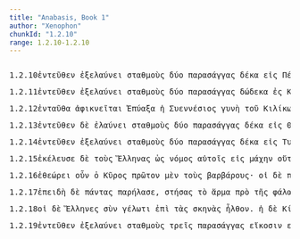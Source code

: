 ```yaml
---
title: "Anabasis, Book 1"
author: "Xenophon"
chunkId: "1.2.10"
range: 1.2.10-1.2.10
---
```


<pre class="greek prose syntax" data-urn="urn:cts:greekLit:tlg0032.tlg006"><p><span class="subdoc" data-subdoc="1.2.10">1.2.10</span><span class="sentence"><span class=" " data-def="hence, thence, matters there" data-flags="d--------" data-head="2" data-id="1" data-lemma="ἐντεῦθεν">ἐντεῦθεν </span><span class="verb " data-def="drive out, drive afield, drive out, expel from" data-flags="v3spia---" data-head="0" data-id="2" data-lemma="ἐξελαύνω">ἐξελαύνει </span><span class=" accusative" data-def="standing-place, farmstead, steading, stable" data-flags="n-p---ma-" data-head="2" data-id="3" data-lemma="σταθμός">σταθμοὺς </span><span class=" " data-def="Acut.(Sp, two, two" data-flags="a--------" data-head="3" data-id="4" data-lemma="δύο">δύο </span><span class=" accusative" data-def="parasang, farsang, messenger" data-flags="n-p---ma-" data-head="2" data-id="5" data-lemma="παρασάγγης">παρασάγγας </span><span class=" " data-flags="a--------" data-head="5" data-id="6" data-lemma="δέκα">δέκα </span><span class=" " data-def="into, to, into" data-flags="r--------" data-head="2" data-id="7" data-lemma="εἰς">εἰς </span><span class=" accusative" data-flags="n-p---fa-" data-head="9" data-id="8" data-lemma="Πέλται">Πέλτας</span><span class=" " data-flags="u--------" data-head="7" data-id="9" data-lemma=",">, </span><span class=" accusative" data-def="city, the citadel, the citadel" data-flags="n-s---fa-" data-head="9" data-id="10" data-lemma="πόλις">πόλιν </span><span class="verb accusative" data-def="inhabit, have, enjoy, to be inhabited" data-flags="v-sppefa-" data-head="10" data-id="11" data-lemma="οἰκέω">οἰκουμένην</span><span class=" " data-flags="u--------" data-head="0" data-id="12" data-lemma=".">. </span></span><span class="sentence"><span class=" " data-def="here, there, here, in this material world" data-flags="d--------" data-head="2" data-id="1" data-lemma="ἐνταῦθα">ἐνταῦθ’ </span><span class="verb " data-def="stay, wait, stand fast, stay at home, stay where one is" data-flags="v3saia---" data-head="0" data-id="2" data-lemma="μένω">ἔμεινεν </span><span class=" accusative" data-def="day, at daybreak, in the day" data-flags="n-p---fa-" data-head="2" data-id="3" data-lemma="ἡμέρα">ἡμέρας </span><span class=" accusative" data-def="" data-flags="a-p---fa-" data-head="3" data-id="4" data-lemma="τρεῖς">τρεῖς</span><span class=" " data-flags="u--------" data-head="0" data-id="5" data-lemma="·">· </span></span><span class="sentence"><span class=" " data-def="in, into, in, in the district of" data-flags="r--------" data-head="9" data-id="1" data-lemma="ἐν">ἐν </span><span class=" dative" data-flags="p-p---fd-" data-head="1" data-id="2" data-lemma="ὅς">αἷς </span><span class=" nominative" data-flags="n-s---mn-" data-head="9" data-id="3" data-lemma="Ξενίας">Ξενίας </span><span class=" nominative" data-flags="l-s---mn-" data-head="3" data-id="4" data-lemma="ὁ">ὁ </span><span class=" nominative" data-flags="n-s---mn-" data-head="3" data-id="5" data-lemma="Ἀρκάς">Ἀρκὰς </span><span class=" accusative" data-flags="l-p---na-" data-head="7" data-id="6" data-lemma="ὁ">τὰ </span><span class=" accusative" data-def="" data-flags="n-p---na-" data-head="8" data-id="7" data-lemma="Λύκαια">Λύκαια </span><span class="verb " data-flags="v3saia---" data-head="9" data-id="8" data-lemma="θύω">ἔθυσε </span><span class=" " data-flags="c--------" data-head="0" data-id="9" data-lemma="καί">καὶ </span><span class=" accusative" data-def="gathering, assembly, assembly met to see games, place of contest, lists, course" data-flags="n-s---ma-" data-head="11" data-id="10" data-lemma="ἀγών">ἀγῶνα </span><span class="verb " data-def="l), Alc, set, put, place, set" data-flags="v3saia---" data-head="9" data-id="11" data-lemma="τίθημι">ἔθηκε</span><span class=" " data-flags="u--------" data-head="0" data-id="12" data-lemma="·">· </span></span><span class="sentence"><span class=" nominative" data-flags="l-p---nn-" data-head="3" data-id="1" data-lemma="ὁ">τὰ </span><span class=" " data-flags="d--------" data-head="4" data-id="2" data-lemma="δέ">δὲ </span><span class=" nominative" data-def="prize of contest, prizes, prizes" data-flags="n-p---nn-" data-head="4" data-id="3" data-lemma="ἆθλον">ἆθλα </span><span class="verb " data-flags="v3piia---" data-head="0" data-id="4" data-lemma="εἰμί">ἦσαν </span><span class=" nominative" data-def="scraper, tiara" data-flags="n-p---fn-" data-head="4" data-id="5" data-lemma="στλεγγίς">στλεγγίδες </span><span class=" nominative" data-def="golden, golden, enriched" data-flags="a-p---fn-" data-head="5" data-id="6" data-lemma="χρύσεος">χρυσαῖ</span><span class=" " data-flags="u--------" data-head="0" data-id="7" data-lemma="·">· </span></span><span class="sentence"><span class="verb " data-def="to be a, to be sent to consult an oracle, to see" data-flags="v3siia---" data-head="0" data-id="1" data-lemma="θεωρέω">ἐθεώρει </span><span class=" " data-flags="d--------" data-head="1" data-id="2" data-lemma="δέ">δὲ </span><span class=" accusative" data-flags="l-s---ma-" data-head="4" data-id="3" data-lemma="ὁ">τὸν </span><span class=" accusative" data-def="gathering, assembly, assembly met to see games, place of contest, lists, course" data-flags="n-s---ma-" data-head="1" data-id="4" data-lemma="ἀγών">ἀγῶνα </span><span class=" " data-flags="d--------" data-head="6" data-id="5" data-lemma="καί">καὶ </span><span class=" nominative" data-def="the elder Cyrus" data-flags="n-s---mn-" data-head="1" data-id="6" data-lemma="Κῦρος">Κῦρος</span><span class=" " data-flags="u--------" data-head="0" data-id="7" data-lemma=".">. </span></span></p><p><span class="subdoc" data-subdoc="1.2.11">1.2.11</span><span class="sentence"><span class=" " data-def="hence, thence, matters there" data-flags="d--------" data-head="2" data-id="1" data-lemma="ἐντεῦθεν">ἐντεῦθεν </span><span class="verb " data-def="drive out, drive afield, drive out, expel from" data-flags="v3spia---" data-head="0" data-id="2" data-lemma="ἐξελαύνω">ἐξελαύνει </span><span class=" accusative" data-def="standing-place, farmstead, steading, stable" data-flags="n-p---ma-" data-head="2" data-id="3" data-lemma="σταθμός">σταθμοὺς </span><span class=" " data-def="Acut.(Sp, two, two" data-flags="a--------" data-head="3" data-id="4" data-lemma="δύο">δύο </span><span class=" accusative" data-def="parasang, farsang, messenger" data-flags="n-p---ma-" data-head="2" data-id="5" data-lemma="παρασάγγης">παρασάγγας </span><span class=" " data-def="" data-flags="a--------" data-head="5" data-id="6" data-lemma="δώδεκα">δώδεκα </span><span class=" " data-def="into, to, into" data-flags="r--------" data-head="2" data-id="7" data-lemma="εἰς">ἐς </span><span class=" genitive" data-flags="n-p---mg-" data-head="9" data-id="8" data-lemma="Κεράμων">Κεράμων </span><span class=" accusative" data-def="assembly, of the People, Amphictyonic Council" data-flags="n-s---fa-" data-head="10" data-id="9" data-lemma="ἀγορά">ἀγοράν</span><span class=" " data-flags="u--------" data-head="7" data-id="10" data-lemma=",">, </span><span class=" accusative" data-def="city, the citadel, the citadel" data-flags="n-s---fa-" data-head="10" data-id="11" data-lemma="πόλις">πόλιν </span><span class="verb accusative" data-def="inhabit, have, enjoy, to be inhabited" data-flags="v-sppefa-" data-head="11" data-id="12" data-lemma="οἰκέω">οἰκουμένην</span><span class=" " data-flags="u--------" data-head="0" data-id="13" data-lemma=",">, </span><span class=" accusative" data-def="farthest, uttermost, extreme, hindmost, at the end of the lines" data-flags="a-s---fa-" data-head="11" data-id="14" data-lemma="ἔσχατος">ἐσχάτην </span><span class=" " data-def="on the side of, in the direction of, from, at, to, práti" data-flags="r--------" data-head="14" data-id="15" data-lemma="πρός">πρὸς </span><span class=" dative" data-flags="l-s---fd-" data-head="18" data-id="16" data-lemma="ὁ">τῇ </span><span class=" dative" data-def="" data-flags="a-s---fd-" data-head="18" data-id="17" data-lemma="Μύσιος">Μυσίᾳ </span><span class=" dative" data-def="space, room in which a thing is, partly occupied space" data-flags="n-s---fd-" data-head="15" data-id="18" data-lemma="χώρα">χώρᾳ</span><span class=" " data-flags="u--------" data-head="0" data-id="19" data-lemma=".">. </span></span><span class="sentence"><span class=" " data-def="hence, thence, matters there" data-flags="d--------" data-head="2" data-id="1" data-lemma="ἐντεῦθεν">ἐντεῦθεν </span><span class="verb " data-def="drive out, drive afield, drive out, expel from" data-flags="v3spia---" data-head="0" data-id="2" data-lemma="ἐξελαύνω">ἐξελαύνει </span><span class=" accusative" data-def="standing-place, farmstead, steading, stable" data-flags="n-p---ma-" data-head="2" data-id="3" data-lemma="σταθμός">σταθμοὺς </span><span class=" accusative" data-def="" data-flags="a-p---ma-" data-head="3" data-id="4" data-lemma="τρεῖς">τρεῖς </span><span class=" accusative" data-def="parasang, farsang, messenger" data-flags="n-p---ma-" data-head="2" data-id="5" data-lemma="παρασάγγης">παρασάγγας </span><span class=" " data-def="thirty, thirty-one, a council of war of thirty" data-flags="a--------" data-head="5" data-id="6" data-lemma="τριάκοντα">τριάκοντα </span><span class=" " data-def="into, to, into" data-flags="r--------" data-head="2" data-id="7" data-lemma="εἰς">εἰς </span><span class=" genitive" data-flags="n-s---mg-" data-head="9" data-id="8" data-lemma="Κάϋστρος">Καΰστρου </span><span class=" accusative" data-flags="n-s---na-" data-head="10" data-id="9" data-lemma="πεδίον">πεδίον</span><span class=" " data-flags="u--------" data-head="7" data-id="10" data-lemma=",">, </span><span class=" accusative" data-def="city, the citadel, the citadel" data-flags="n-s---fa-" data-head="10" data-id="11" data-lemma="πόλις">πόλιν </span><span class="verb accusative" data-def="inhabit, have, enjoy, to be inhabited" data-flags="v-sppefa-" data-head="11" data-id="12" data-lemma="οἰκέω">οἰκουμένην</span><span class=" " data-flags="u--------" data-head="0" data-id="13" data-lemma=".">. </span></span><span class="sentence"><span class=" " data-def="here, there, here, in this material world" data-flags="d--------" data-head="2" data-id="1" data-lemma="ἐνταῦθα">ἐνταῦθ’ </span><span class="verb " data-def="stay, wait, stand fast, stay at home, stay where one is" data-flags="v3saia---" data-head="0" data-id="2" data-lemma="μένω">ἔμεινεν </span><span class=" accusative" data-def="day, at daybreak, in the day" data-flags="n-p---fa-" data-head="2" data-id="3" data-lemma="ἡμέρα">ἡμέρας </span><span class=" " data-def="five, penq[uglide]e, páñca" data-flags="a--------" data-head="3" data-id="4" data-lemma="πέντε">πέντε</span><span class=" " data-flags="u--------" data-head="0" data-id="5" data-lemma="·">· </span></span><span class="sentence"><span class=" " data-flags="d--------" data-head="11" data-id="1" data-lemma="καί">καὶ </span><span class=" dative" data-flags="l-p---md-" data-head="3" data-id="2" data-lemma="ὁ">τοῖς </span><span class=" dative" data-def="soldier, professional soldier, soldier" data-flags="n-p---md-" data-head="4" data-id="3" data-lemma="στρατιώτης">στρατιώταις </span><span class="verb " data-def="-IG, owe, have to pay, account for" data-flags="v3siie---" data-head="11" data-id="4" data-lemma="ὀφείλω">ὠφείλετο </span><span class=" nominative" data-def="hire, wages, of our hired service" data-flags="n-s---mn-" data-head="4" data-id="5" data-lemma="μισθός">μισθὸς </span><span class=" accusative" data-def="many, many, many" data-flags="a-s---nac" data-head="4" data-id="6" data-lemma="πολύς">πλέον </span><span class=" " data-flags="c--------" data-head="6" data-id="7" data-lemma="ἤ">ἢ </span><span class=" genitive" data-def="" data-flags="a-p---fg_" data-head="9" data-id="8" data-lemma="τρεῖς">τριῶν </span><span class=" genitive" data-def="moon, silver" data-flags="n-p---fg-" data-head="7" data-id="9" data-lemma="μήνη">μηνῶν</span><span class=" " data-flags="u--------" data-head="0" data-id="10" data-lemma=",">, </span><span class=" " data-flags="c--------" data-head="0" data-id="11" data-lemma="καί">καὶ </span><span class=" " data-def="many times, often, many, mostly, for the most part" data-flags="d--------" data-head="13" data-id="12" data-lemma="πολλάκις">πολλάκις </span><span class="verb nominative" data-def="ibo, start, set out, was setting out" data-flags="v-pppamn-" data-head="17" data-id="13" data-lemma="ἔρχομαι">ἰόντες </span><span class=" " data-flags="r--------" data-head="13" data-id="14" data-lemma="ἐπί">ἐπὶ </span><span class=" accusative" data-flags="l-p---fa-" data-head="16" data-id="15" data-lemma="ὁ">τὰς </span><span class=" accusative" data-def="door, double, folding doors" data-flags="n-p---fa-" data-head="14" data-id="16" data-lemma="θύρα">θύρας </span><span class="verb " data-def="demand back, demand to have returned, demand, of" data-flags="v3piia---" data-head="11" data-id="17" data-lemma="ἀπαιτέω">ἀπῄτουν</span><span class=" " data-flags="u--------" data-head="0" data-id="18" data-lemma=".">. </span></span><span class="sentence"><span class=" nominative" data-flags="l-s---mn-" data-head="5" data-id="1" data-lemma="ὁ">ὁ </span><span class=" " data-flags="d--------" data-head="5" data-id="2" data-lemma="δέ">δὲ </span><span class=" accusative" data-def="hope, expectation, hopes, expectancy" data-flags="n-p---fa-" data-head="4" data-id="3" data-lemma="ἐλπίς">ἐλπίδας </span><span class="verb nominative" data-flags="v-sppamn-" data-head="5" data-id="4" data-lemma="λέγω">λέγων </span><span class="verb " data-def="carry over, across, cross over" data-flags="v3siia---" data-head="6" data-id="5" data-lemma="διάγω">διῆγε </span><span class=" " data-flags="c--------" data-head="0" data-id="6" data-lemma="καί">καὶ </span><span class=" nominative" data-flags="a-s---mn-" data-head="9" data-id="7" data-lemma="δῆλος">δῆλος </span><span class="verb " data-flags="v3siia---" data-head="6" data-id="8" data-lemma="εἰμί">ἦν </span><span class="verb nominative" data-def="grieve, distress, to be grieved, distressed, is vexed" data-flags="v-sppemn-" data-head="8" data-id="9" data-lemma="ἀνιάω">ἀνιώμενος</span><span class=" " data-flags="u--------" data-head="0" data-id="10" data-lemma="·">· </span></span><span class="sentence"><span class=" " data-flags="d--------" data-head="3" data-id="1" data-lemma="οὐ">οὐ </span><span class=" " data-def="for, yes, . . , no, ay doubtless" data-flags="d--------" data-head="3" data-id="2" data-lemma="γάρ">γὰρ </span><span class="verb " data-flags="v3siia---" data-head="0" data-id="3" data-lemma="εἰμί">ἦν </span><span class=" " data-def="on the side of, in the direction of, from, at, to, práti" data-flags="r--------" data-head="3" data-id="4" data-lemma="πρός">πρὸς </span><span class=" genitive" data-flags="l-s---mg-" data-head="7" data-id="5" data-lemma="ὁ">τοῦ </span><span class=" genitive" data-def="the elder Cyrus" data-flags="n-s---mg-" data-head="7" data-id="6" data-lemma="Κῦρος">Κύρου </span><span class=" genitive" data-flags="n-s---mg-" data-head="4" data-id="7" data-lemma="τρόπος">τρόπου </span><span class="verb accusative" data-flags="v-sppama-" data-head="10" data-id="8" data-lemma="ἔχω">ἔχοντα </span><span class=" " data-flags="d--------" data-head="10" data-id="9" data-lemma="μή">μὴ </span><span class="verb " data-def="give up, back, restore, return, render what is due, pay" data-flags="v--pna---" data-head="3" data-id="10" data-lemma="ἀποδίδωμι">ἀποδιδόναι</span><span class=" " data-flags="u--------" data-head="0" data-id="11" data-lemma=".">. </span></span></p><p><span class="subdoc" data-subdoc="1.2.12">1.2.12</span><span class="sentence"><span class=" " data-def="here, there, here, in this material world" data-flags="d--------" data-head="2" data-id="1" data-lemma="ἐνταῦθα">ἐνταῦθα </span><span class="verb " data-def="arrive at, come to, reach:, came up to, came to" data-flags="v3spie---" data-head="0" data-id="2" data-lemma="ἀφικνέομαι">ἀφικνεῖται </span><span class=" nominative" data-flags="n-s---fn-" data-head="2" data-id="3" data-lemma="Ἐπύαξα">Ἐπύαξα </span><span class=" nominative" data-flags="l-s---fn-" data-head="3" data-id="4" data-lemma="ὁ">ἡ </span><span class=" genitive" data-flags="n-s---mg-" data-head="3" data-id="5" data-lemma="Συέννεσις">Συεννέσιος </span><span class=" nominative" data-def="woman, man, mistress, lady" data-flags="n-s---fn-" data-head="3" data-id="6" data-lemma="γυνή">γυνὴ </span><span class=" genitive" data-flags="l-s---mg-" data-head="9" data-id="7" data-lemma="ὁ">τοῦ </span><span class=" genitive" data-def="a Cilician" data-flags="n-p---mg-" data-head="9" data-id="8" data-lemma="Κίλιξ">Κιλίκων </span><span class=" genitive" data-def="king, chief, captain, judge" data-flags="n-s---mg-" data-head="6" data-id="9" data-lemma="βασιλεύς">βασιλέως </span><span class=" " data-def="beside, from the side of, from beside, from, beside" data-flags="r--------" data-head="2" data-id="10" data-lemma="παρά">παρὰ </span><span class=" accusative" data-def="the elder Cyrus" data-flags="n-s---ma-" data-head="10" data-id="11" data-lemma="Κῦρος">Κῦρον</span><span class=" " data-flags="u--------" data-head="0" data-id="12" data-lemma="·">· </span></span><span class="sentence"><span class=" " data-flags="d--------" data-head="2" data-id="1" data-lemma="καί">καὶ </span><span class="verb " data-flags="v3siie---" data-head="0" data-id="2" data-lemma="λέγω">ἐλέγετο </span><span class=" dative" data-def="the elder Cyrus" data-flags="n-s---md-" data-head="4" data-id="3" data-lemma="Κῦρος">Κύρῳ </span><span class="verb " data-def="Aër, give freely, to be ready to give, offer" data-flags="v--ana---" data-head="2" data-id="4" data-lemma="δίδωμι">δοῦναι </span><span class=" accusative" data-def="need, a thing that one needs, uses" data-flags="n-p---na-" data-head="4" data-id="5" data-lemma="χρῆμα">χρήματα </span><span class=" accusative" data-def="many, many, many" data-flags="a-p---na-" data-head="5" data-id="6" data-lemma="πολύς">πολλά</span><span class=" " data-flags="u--------" data-head="0" data-id="7" data-lemma=".">. </span></span><span class="sentence"><span class=" dative" data-flags="l-s---fd-" data-head="4" data-id="1" data-lemma="ὁ">τῇ </span><span class=" " data-flags="d--------" data-head="6" data-id="2" data-lemma="δέ">δ’ </span><span class=" " data-def="certainly, in fact, really, really" data-flags="d--------" data-head="6" data-id="3" data-lemma="οὖν">οὖν </span><span class=" dative" data-def="army, a land force, host, company, band" data-flags="n-s---fd-" data-head="6" data-id="4" data-lemma="στρατιά">στρατιᾷ </span><span class=" " data-flags="d--------" data-head="6" data-id="5" data-lemma="τότε">τότε </span><span class="verb " data-def="give up, back, restore, return, render what is due, pay" data-flags="v3saia---" data-head="0" data-id="6" data-lemma="ἀποδίδωμι">ἀπέδωκε </span><span class=" nominative" data-def="the elder Cyrus" data-flags="n-s---mn-" data-head="6" data-id="7" data-lemma="Κῦρος">Κῦρος </span><span class=" accusative" data-def="hire, wages, of our hired service" data-flags="n-s---ma-" data-head="6" data-id="8" data-lemma="μισθός">μισθὸν </span><span class=" genitive" data-def="four, the fourth, the four simple bodies" data-flags="a-p---mg-" data-head="10" data-id="9" data-lemma="τέσσαρες">τεττάρων </span><span class=" genitive" data-def="Ars Prooem, month, from" data-flags="n-p---mg-" data-head="8" data-id="10" data-lemma="μείς">μηνῶν</span><span class=" " data-flags="u--------" data-head="0" data-id="11" data-lemma=".">. </span></span><span class="sentence"><span class="verb " data-flags="v3siia---" data-head="0" data-id="1" data-lemma="ἔχω">εἶχε </span><span class=" " data-flags="d--------" data-head="1" data-id="2" data-lemma="δέ">δὲ </span><span class=" nominative" data-flags="l-s---fn-" data-head="4" data-id="3" data-lemma="ὁ">ἡ </span><span class=" nominative" data-def="Cilician woman" data-flags="n-s---fn-" data-head="1" data-id="4" data-lemma="Κίλισσα">Κίλισσα </span><span class=" accusative" data-flags="n-s---fa-" data-head="6" data-id="5" data-lemma="φυλακή">φυλακὴν </span><span class=" " data-flags="c--------" data-head="1" data-id="6" data-lemma="καί">καὶ </span><span class=" accusative" data-def="watcher, guard, sentinel, garrison, guards" data-flags="n-p---ma-" data-head="6" data-id="7" data-lemma="φύλαξ">φύλακας </span><span class=" " data-def="round about, all round, on both sides, pári" data-flags="r--------" data-head="1" data-id="8" data-lemma="περί">περὶ </span><span class=" accusative" data-def="Stadtrecht von Gortyn, of himself, herself, itself, itself, absolutely" data-flags="p-s---fa-" data-head="8" data-id="9" data-lemma="ἑαυτοῦ">αὑτὴν </span><span class=" accusative" data-def="a Cilician" data-flags="n-p---ma-" data-head="11" data-id="10" data-lemma="Κίλιξ">Κίλικας </span><span class=" " data-flags="c--------" data-head="1" data-id="11" data-lemma="καί">καὶ </span><span class=" accusative" data-flags="n-p---ma-" data-head="11" data-id="12" data-lemma="Ἀσπένδιος">Ἀσπενδίους</span><span class=" " data-flags="u--------" data-head="0" data-id="13" data-lemma="·">· </span></span><span class="sentence"><span class="verb " data-flags="v3siie---" data-head="0" data-id="1" data-lemma="λέγω">ἐλέγετο </span><span class=" " data-flags="d--------" data-head="1" data-id="2" data-lemma="δέ">δὲ </span><span class=" " data-flags="d--------" data-head="4" data-id="3" data-lemma="καί">καὶ </span><span class="verb " data-def="to be born with, associate, keep company with, hold converse with, coexist, cohere" data-flags="v--anm---" data-head="1" data-id="4" data-lemma="συγγίγνομαι">συγγενέσθαι </span><span class=" accusative" data-def="the elder Cyrus" data-flags="n-s---ma-" data-head="4" data-id="5" data-lemma="Κῦρος">Κῦρον </span><span class=" dative" data-flags="l-s---fd-" data-head="7" data-id="6" data-lemma="ὁ">τῇ </span><span class=" dative" data-def="a Cilician" data-flags="n-s---fd-" data-head="4" data-id="7" data-lemma="Κίλιξ">Κιλίσσῃ</span><span class=" " data-flags="u--------" data-head="0" data-id="8" data-lemma=".">. </span></span></p><p><span class="subdoc" data-subdoc="1.2.13">1.2.13</span><span class="sentence"><span class=" " data-def="hence, thence, matters there" data-flags="d--------" data-head="3" data-id="1" data-lemma="ἐντεῦθεν">ἐντεῦθεν </span><span class=" " data-flags="d--------" data-head="3" data-id="2" data-lemma="δέ">δὲ </span><span class="verb " data-def="drive, set in motion, drive, ride" data-flags="v3spia---" data-head="0" data-id="3" data-lemma="ἐλαύνω">ἐλαύνει </span><span class=" accusative" data-def="standing-place, farmstead, steading, stable" data-flags="n-p---ma-" data-head="3" data-id="4" data-lemma="σταθμός">σταθμοὺς </span><span class=" " data-def="Acut.(Sp, two, two" data-flags="a--------" data-head="4" data-id="5" data-lemma="δύο">δύο </span><span class=" accusative" data-def="parasang, farsang, messenger" data-flags="n-p---ma-" data-head="3" data-id="6" data-lemma="παρασάγγης">παρασάγγας </span><span class=" " data-flags="a--------" data-head="6" data-id="7" data-lemma="δέκα">δέκα </span><span class=" " data-def="into, to, into" data-flags="r--------" data-head="3" data-id="8" data-lemma="εἰς">εἰς </span><span class=" accusative" data-flags="n-s---na-" data-head="10" data-id="9" data-lemma="Θύμβριον">Θύμβριον</span><span class=" " data-flags="u--------" data-head="8" data-id="10" data-lemma=",">, </span><span class=" accusative" data-def="city, the citadel, the citadel" data-flags="n-s---fa-" data-head="10" data-id="11" data-lemma="πόλις">πόλιν </span><span class="verb accusative" data-def="inhabit, have, enjoy, to be inhabited" data-flags="v-sppefa-" data-head="11" data-id="12" data-lemma="οἰκέω">οἰκουμένην</span><span class=" " data-flags="u--------" data-head="0" data-id="13" data-lemma=".">. </span></span><span class="sentence"><span class=" " data-def="here, there, here, in this material world" data-flags="d--------" data-head="2" data-id="1" data-lemma="ἐνταῦθα">ἐνταῦθα </span><span class="verb " data-flags="v3siia---" data-head="0" data-id="2" data-lemma="εἰμί">ἦν </span><span class=" " data-def="beside, from the side of, from beside, from, beside" data-flags="r--------" data-head="2" data-id="3" data-lemma="παρά">παρὰ </span><span class=" accusative" data-flags="l-s---fa-" data-head="5" data-id="4" data-lemma="ὁ">τὴν </span><span class=" accusative" data-def="way, road, course, channel, to truth" data-flags="n-s---fa-" data-head="3" data-id="5" data-lemma="ὁδός">ὁδὸν </span><span class=" nominative" data-def="well, spring, fountain, water" data-flags="n-s---fn-" data-head="2" data-id="6" data-lemma="κρήνη">κρήνη </span><span class=" nominative" data-flags="l-s---fn-" data-head="6" data-id="7" data-lemma="ὁ">ἡ </span><span class=" genitive" data-def="the luckiest throw, a destructive insect in beans" data-flags="n-s---mg-" data-head="9" data-id="8" data-lemma="Μίδας">Μίδου </span><span class="verb nominative" data-def="call, summon, they had been summoned, demand, require" data-flags="v-sppefn-" data-head="6" data-id="9" data-lemma="καλέω">καλουμένη </span><span class=" genitive" data-flags="l-s---mg-" data-head="12" data-id="10" data-lemma="ὁ">τοῦ </span><span class=" genitive" data-flags="n-p---mg-" data-head="12" data-id="11" data-lemma="Φρύξ">Φρυγῶν </span><span class=" genitive" data-def="king, chief, captain, judge" data-flags="n-s---mg-" data-head="8" data-id="12" data-lemma="βασιλεύς">βασιλέως</span><span class=" " data-flags="u--------" data-head="0" data-id="13" data-lemma=",">, </span><span class=" " data-flags="r--------" data-head="20" data-id="14" data-lemma="ἐπί">ἐφ’ </span><span class=" dative" data-flags="p-s---fd-" data-head="14" data-id="15" data-lemma="ὅς">ᾗ </span><span class="verb " data-flags="v3spie---" data-head="6" data-id="16" data-lemma="λέγω">λέγεται </span><span class=" accusative" data-def="the luckiest throw, a destructive insect in beans" data-flags="n-p---ma-" data-head="16" data-id="17" data-lemma="Μίδας">Μίδας </span><span class=" accusative" data-flags="l-s---ma-" data-head="19" data-id="18" data-lemma="ὁ">τὸν </span><span class=" accusative" data-def="lewd, goatish fellow, a kind of tailed ape, a play in which the Chorus consisted of Satyrs, Satyric drama" data-flags="n-s---ma-" data-head="20" data-id="19" data-lemma="Σάτυρος">Σάτυρον </span><span class="verb " data-def="hunt, while hunting, decoy" data-flags="v--ana---" data-head="16" data-id="20" data-lemma="θηρεύω">θηρεῦσαι </span><span class=" dative" data-flags="n-s---md-" data-head="22" data-id="21" data-lemma="οἶνος">οἴνῳ </span><span class="verb nominative" data-def="mix, mingle, let us mix a cup of wine, give to drink" data-flags="v-sapamn-" data-head="20" data-id="22" data-lemma="κεράννυμι">κεράσας </span><span class=" accusative" data-def="self, him, her, it, the very one, the same" data-flags="p-s---fa-" data-head="22" data-id="23" data-lemma="αὐτός">αὐτήν</span><span class=" " data-flags="u--------" data-head="0" data-id="24" data-lemma=".">. </span></span></p><p><span class="subdoc" data-subdoc="1.2.14">1.2.14</span><span class="sentence"><span class=" " data-def="hence, thence, matters there" data-flags="d--------" data-head="2" data-id="1" data-lemma="ἐντεῦθεν">ἐντεῦθεν </span><span class="verb " data-def="drive out, drive afield, drive out, expel from" data-flags="v3spia---" data-head="0" data-id="2" data-lemma="ἐξελαύνω">ἐξελαύνει </span><span class=" accusative" data-def="standing-place, farmstead, steading, stable" data-flags="n-p---ma-" data-head="2" data-id="3" data-lemma="σταθμός">σταθμοὺς </span><span class=" " data-def="Acut.(Sp, two, two" data-flags="a--------" data-head="3" data-id="4" data-lemma="δύο">δύο </span><span class=" accusative" data-def="parasang, farsang, messenger" data-flags="n-p---ma-" data-head="2" data-id="5" data-lemma="παρασάγγης">παρασάγγας </span><span class=" " data-flags="a--------" data-head="5" data-id="6" data-lemma="δέκα">δέκα </span><span class=" " data-def="into, to, into" data-flags="r--------" data-head="2" data-id="7" data-lemma="εἰς">εἰς </span><span class=" accusative" data-flags="n-s---na-" data-head="9" data-id="8" data-lemma="Τυριάειον">Τυριάειον</span><span class=" " data-flags="u--------" data-head="7" data-id="9" data-lemma=",">, </span><span class=" accusative" data-def="city, the citadel, the citadel" data-flags="n-s---fa-" data-head="9" data-id="10" data-lemma="πόλις">πόλιν </span><span class="verb accusative" data-def="inhabit, have, enjoy, to be inhabited" data-flags="v-sppefa-" data-head="10" data-id="11" data-lemma="οἰκέω">οἰκουμένην</span><span class=" " data-flags="u--------" data-head="0" data-id="12" data-lemma=".">. </span></span><span class="sentence"><span class=" " data-def="here, there, here, in this material world" data-flags="d--------" data-head="2" data-id="1" data-lemma="ἐνταῦθα">ἐνταῦθα </span><span class="verb " data-def="stay, wait, stand fast, stay at home, stay where one is" data-flags="v3saia---" data-head="0" data-id="2" data-lemma="μένω">ἔμεινεν </span><span class=" accusative" data-def="day, at daybreak, in the day" data-flags="n-p---fa-" data-head="2" data-id="3" data-lemma="ἡμέρα">ἡμέρας </span><span class=" accusative" data-def="" data-flags="a-p---fa-" data-head="3" data-id="4" data-lemma="τρεῖς">τρεῖς</span><span class=" " data-flags="u--------" data-head="0" data-id="5" data-lemma=".">. </span></span><span class="sentence"><span class=" " data-flags="d--------" data-head="2" data-id="1" data-lemma="καί">καὶ </span><span class="verb " data-flags="v3spie---" data-head="0" data-id="2" data-lemma="λέγω">λέγεται </span><span class="verb " data-flags="v--anp---" data-head="2" data-id="3" data-lemma="δέω">δεηθῆναι </span><span class=" nominative" data-flags="l-s---fn-" data-head="5" data-id="4" data-lemma="ὁ">ἡ </span><span class=" nominative" data-def="Cilician woman" data-flags="n-s---fn-" data-head="2" data-id="5" data-lemma="Κίλισσα">Κίλισσα </span><span class=" genitive" data-def="the elder Cyrus" data-flags="n-s---mg-" data-head="3" data-id="6" data-lemma="Κῦρος">Κύρου </span><span class="verb " data-def="exhibit as a specimen, Ach, display, exhibit" data-flags="v--ana---" data-head="3" data-id="7" data-lemma="ἐπιδείκνυμι">ἐπιδεῖξαι </span><span class=" accusative" data-flags="l-s---na-" data-head="9" data-id="8" data-lemma="ὁ">τὸ </span><span class=" accusative" data-def="expedition, campaign, invasion, armament, army, host" data-flags="n-s---na-" data-head="7" data-id="9" data-lemma="στράτευμα">στράτευμα </span><span class=" dative" data-def="self, him, her, it, the very one, the same" data-flags="p-s---fd-" data-head="7" data-id="10" data-lemma="αὐτός">αὐτῇ</span><span class=" " data-flags="u--------" data-head="0" data-id="11" data-lemma="·">· </span></span><span class="sentence"><span class="verb nominative" data-def="will, wish, be willing, wish is will, willed" data-flags="v-sppemn-" data-head="5" data-id="1" data-lemma="βούλομαι">βουλόμενος </span><span class=" " data-def="certainly, in fact, really, really" data-flags="d--------" data-head="5" data-id="2" data-lemma="οὖν">οὖν </span><span class="verb " data-def="exhibit as a specimen, Ach, display, exhibit" data-flags="v--ana---" data-head="1" data-id="3" data-lemma="ἐπιδείκνυμι">ἐπιδεῖξαι </span><span class=" accusative" data-def="close examination, scrutiny, test, an inquiry, examination" data-flags="n-s---fa-" data-head="5" data-id="4" data-lemma="ἐξέτασις">ἐξέτασιν </span><span class="verb " data-def="make, do, make, produce" data-flags="v3spie---" data-head="0" data-id="5" data-lemma="ποιέω">ποιεῖται </span><span class=" " data-def="in, into, in, in the district of" data-flags="r--------" data-head="5" data-id="6" data-lemma="ἐν">ἐν </span><span class=" dative" data-flags="l-s---nd-" data-head="8" data-id="7" data-lemma="ὁ">τῷ </span><span class=" dative" data-flags="n-s---nd-" data-head="6" data-id="8" data-lemma="πεδίον">πεδίῳ </span><span class=" genitive" data-flags="l-p---mg-" data-head="10" data-id="9" data-lemma="ὁ">τῶν </span><span class=" genitive" data-def="the Thessalian tribe of which Hellen was the reputed chief, non-Egyptian, pagan" data-flags="n-p---mg-" data-head="11" data-id="10" data-lemma="Ἕλλην">Ἑλλήνων </span><span class=" " data-flags="c--------" data-head="4" data-id="11" data-lemma="καί">καὶ </span><span class=" genitive" data-flags="l-p---mg-" data-head="13" data-id="12" data-lemma="ὁ">τῶν </span><span class=" genitive" data-def="barbarous, non-Greek, foreign, all non-Greek-speaking peoples" data-flags="n-p---mg-" data-head="11" data-id="13" data-lemma="βάρβαρος">βαρβάρων</span><span class=" " data-flags="u--------" data-head="0" data-id="14" data-lemma=".">. </span></span></p><p><span class="subdoc" data-subdoc="1.2.15">1.2.15</span><span class="sentence"><span class="verb " data-def="urge, drive on, exhort, bid, order" data-flags="v3saia---" data-head="0" data-id="1" data-lemma="κελεύω">ἐκέλευσε </span><span class=" " data-flags="d--------" data-head="1" data-id="2" data-lemma="δέ">δὲ </span><span class=" accusative" data-flags="l-p---ma-" data-head="4" data-id="3" data-lemma="ὁ">τοὺς </span><span class=" accusative" data-def="the Thessalian tribe of which Hellen was the reputed chief, non-Egyptian, pagan" data-flags="n-p---ma-" data-head="1" data-id="4" data-lemma="Ἕλλην">Ἕλληνας </span><span class=" " data-def="so, thus, as, how" data-flags="c--------" data-head="1" data-id="5" data-lemma="ὡς">ὡς </span><span class=" nominative" data-flags="n-s---mn-" data-head="21" data-id="6" data-lemma="νόμος">νόμος </span><span class=" dative" data-def="self, him, her, it, the very one, the same" data-flags="p-p---md-" data-head="6" data-id="7" data-lemma="αὐτός">αὐτοῖς </span><span class=" " data-def="into, to, into" data-flags="r--------" data-head="21" data-id="8" data-lemma="εἰς">εἰς </span><span class=" accusative" data-def="battle, combat, single combat, a battle" data-flags="n-s---fa-" data-head="8" data-id="9" data-lemma="μάχη">μάχην </span><span class=" " data-def="in this way, manner, so, thus, thus, as follows" data-flags="d--------" data-head="12" data-id="10" data-lemma="οὕτως">οὕτω </span><span class="verb " data-def="draw up in order of battle, form, array, marshal, to be drawn up, in rank and file" data-flags="v--anp---" data-head="12" data-id="11" data-lemma="τάσσω">ταχθῆναι </span><span class=" " data-flags="c--------" data-head="16" data-id="12" data-lemma="καί">καὶ </span><span class="verb " data-def="make to stand, stand, Aër" data-flags="v--ana---" data-head="12" data-id="13" data-lemma="ἵστημι">στῆναι</span><span class=" " data-flags="u--------" data-head="0" data-id="14" data-lemma=",">, </span><span class="verb " data-def="put in order together, draw up, put in array, draw up" data-flags="v--ana---" data-head="16" data-id="15" data-lemma="συντάσσω">συντάξαι </span><span class=" " data-flags="c--------" data-head="1" data-id="16" data-lemma="δέ">δ’ </span><span class=" accusative" data-def="each, each, every one" data-flags="a-s---ma-" data-head="15" data-id="17" data-lemma="ἕκαστος">ἕκαστον </span><span class=" accusative" data-flags="l-p---ma-" data-head="15" data-id="18" data-lemma="ὁ">τοὺς </span><span class=" genitive" data-def="Stadtrecht von Gortyn, of himself, herself, itself, itself, absolutely" data-flags="p-s---mg-" data-head="18" data-id="19" data-lemma="ἑαυτοῦ">ἑαυτοῦ</span><span class=" " data-flags="u--------" data-head="0" data-id="20" data-lemma=".">. </span></span><span class="sentence"><span class="verb " data-def="draw up in order of battle, form, array, marshal, to be drawn up, in rank and file" data-flags="v3paip---" data-head="0" data-id="1" data-lemma="τάσσω">ἐτάχθησαν </span><span class=" " data-def="certainly, in fact, really, really" data-flags="d--------" data-head="1" data-id="2" data-lemma="οὖν">οὖν </span><span class=" " data-flags="r--------" data-head="1" data-id="3" data-lemma="ἐπί">ἐπὶ </span><span class=" genitive" data-def="four, the fourth, the four simple bodies" data-flags="a-p---mg-" data-head="3" data-id="4" data-lemma="τέσσαρες">τεττάρων</span><span class=" " data-flags="u--------" data-head="0" data-id="5" data-lemma="·">· </span></span><span class="sentence"><span class="verb " data-flags="v3siia---" data-head="21" data-id="1" data-lemma="ἔχω">εἶχε </span><span class=" " data-flags="d--------" data-head="21" data-id="2" data-lemma="δέ">δὲ </span><span class=" accusative" data-flags="l-s---na-" data-head="5" data-id="3" data-lemma="ὁ">τὸ </span><span class=" " data-def="indeed, of a truth, but, indeed" data-flags="d--------" data-head="21" data-id="4" data-lemma="μέν">μὲν </span><span class=" accusative" data-def="on the right hand, side, the right" data-flags="a-s---na-" data-head="1" data-id="5" data-lemma="δεξιός">δεξιὸν </span><span class=" nominative" data-flags="n-s---mn-" data-head="7" data-id="6" data-lemma="Μένων">Μένων </span><span class=" " data-flags="c--------" data-head="1" data-id="7" data-lemma="καί">καὶ </span><span class=" nominative" data-flags="l-p---mn-" data-head="7" data-id="8" data-lemma="ὁ">οἱ </span><span class=" " data-def="with, Beiträge zur Lehre von den griechischen Präpositionen, in company with, together with" data-flags="r--------" data-head="8" data-id="9" data-lemma="σύν">σὺν </span><span class=" dative" data-def="self, him, her, it, the very one, the same" data-flags="p-s---md-" data-head="9" data-id="10" data-lemma="αὐτός">αὐτῷ</span><span class=" " data-flags="u--------" data-head="0" data-id="11" data-lemma=",">, </span><span class=" accusative" data-flags="l-s---na-" data-head="14" data-id="12" data-lemma="ὁ">τὸ </span><span class=" " data-flags="d--------" data-head="21" data-id="13" data-lemma="δέ">δὲ </span><span class=" accusative" data-flags="a-s---na-" data-head="27" data-id="14" data-lemma="εὐώνυμος">εὐώνυμον </span><span class=" nominative" data-flags="n-s---mn-" data-head="16" data-id="15" data-lemma="Κλέαρχος">Κλέαρχος </span><span class=" " data-flags="c--------" data-head="27" data-id="16" data-lemma="καί">καὶ </span><span class=" nominative" data-flags="l-p---mn-" data-head="16" data-id="17" data-lemma="ὁ">οἱ </span><span class=" genitive" data-def="the person there, that person, thing, the more remote" data-flags="p-s---mg-" data-head="17" data-id="18" data-lemma="ἐκεῖνος">ἐκείνου</span><span class=" " data-flags="u--------" data-head="0" data-id="19" data-lemma=",">, </span><span class=" accusative" data-flags="l-s---na-" data-head="22" data-id="20" data-lemma="ὁ">τὸ </span><span class=" " data-flags="c--------" data-head="0" data-id="21" data-lemma="δέ">δὲ </span><span class=" accusative" data-def="b, middle, in the middle, middle" data-flags="a-s---na-" data-head="28" data-id="22" data-lemma="μέσος">μέσον </span><span class=" nominative" data-flags="l-p---mn-" data-head="25" data-id="23" data-lemma="ὁ">οἱ </span><span class=" nominative" data-flags="a-p---mn-" data-head="25" data-id="24" data-lemma="ἄλλος">ἄλλοι </span><span class=" nominative" data-def="leader, commander of an army, general, commander, governor" data-flags="n-p---mn-" data-head="28" data-id="25" data-lemma="στρατηγός">στρατηγοί</span><span class=" " data-flags="u--------" data-head="0" data-id="26" data-lemma=".">. </span></span></p><p><span class="subdoc" data-subdoc="1.2.16">1.2.16</span><span class="sentence"><span class="verb " data-def="to be a, to be sent to consult an oracle, to see" data-flags="v3siia---" data-head="0" data-id="1" data-lemma="θεωρέω">ἐθεώρει </span><span class=" " data-def="certainly, in fact, really, really" data-flags="d--------" data-head="1" data-id="2" data-lemma="οὖν">οὖν </span><span class=" nominative" data-flags="l-s---mn-" data-head="4" data-id="3" data-lemma="ὁ">ὁ </span><span class=" nominative" data-def="the elder Cyrus" data-flags="n-s---mn-" data-head="1" data-id="4" data-lemma="Κῦρος">Κῦρος </span><span class=" accusative" data-flags="a-s---na-" data-head="1" data-id="5" data-lemma="πρῶτος">πρῶτον </span><span class=" " data-def="indeed, of a truth, but, indeed" data-flags="d--------" data-head="1" data-id="6" data-lemma="μέν">μὲν </span><span class=" accusative" data-flags="l-p---ma-" data-head="8" data-id="7" data-lemma="ὁ">τοὺς </span><span class=" accusative" data-def="barbarous, non-Greek, foreign, all non-Greek-speaking peoples" data-flags="n-p---ma-" data-head="1" data-id="8" data-lemma="βάρβαρος">βαρβάρους</span><span class=" " data-flags="u--------" data-head="0" data-id="9" data-lemma="·">· </span></span><span class="sentence"><span class=" nominative" data-flags="l-p---mn-" data-head="3" data-id="1" data-lemma="ὁ">οἱ </span><span class=" " data-flags="d--------" data-head="3" data-id="2" data-lemma="δέ">δὲ </span><span class="verb " data-def="drive by, past, drive" data-flags="v3piia---" data-head="0" data-id="3" data-lemma="παρελαύνω">παρήλαυνον </span><span class="verb nominative" data-def="draw up in order of battle, form, array, marshal, to be drawn up, in rank and file" data-flags="v-prpemn-" data-head="3" data-id="4" data-lemma="τάσσω">τεταγμένοι </span><span class=" " data-flags="r--------" data-head="7" data-id="5" data-lemma="κατά">κατὰ </span><span class=" accusative" data-def="band, troop, companies, troop of horse" data-flags="n-p---fa-" data-head="5" data-id="6" data-lemma="ἴλη">ἴλας </span><span class=" " data-flags="c--------" data-head="4" data-id="7" data-lemma="καί">καὶ </span><span class=" " data-flags="r--------" data-head="7" data-id="8" data-lemma="κατά">κατὰ </span><span class=" accusative" data-def="arranging, arrangement, drawing up in rank and file, order, disposition of an army" data-flags="n-p---fa-" data-head="8" data-id="9" data-lemma="τάξις">τάξεις</span><span class=" " data-flags="u--------" data-head="0" data-id="10" data-lemma="·">· </span></span><span class="sentence"><span class=" " data-def="then, next, soon, presently, well" data-flags="d--------" data-head="15" data-id="1" data-lemma="εἶτα">εἶτα </span><span class=" " data-flags="d--------" data-head="15" data-id="2" data-lemma="δέ">δὲ </span><span class=" accusative" data-flags="l-p---ma-" data-head="4" data-id="3" data-lemma="ὁ">τοὺς </span><span class=" accusative" data-def="the Thessalian tribe of which Hellen was the reputed chief, non-Egyptian, pagan" data-flags="n-p---ma-" data-head="15" data-id="4" data-lemma="Ἕλλην">Ἕλληνας</span><span class=" " data-flags="u--------" data-head="0" data-id="5" data-lemma=",">, </span><span class="verb nominative" data-def="drive by, past, drive" data-flags="v-sppamn-" data-head="9" data-id="6" data-lemma="παρελαύνω">παρελαύνων </span><span class=" " data-flags="r--------" data-head="6" data-id="7" data-lemma="ἐπί">ἐφ’ </span><span class=" genitive" data-def="chariot, war-chariot, racing-chariot" data-flags="n-s---ng-" data-head="7" data-id="8" data-lemma="ἅρμα">ἅρματος </span><span class=" " data-flags="c--------" data-head="15" data-id="9" data-lemma="καί">καὶ </span><span class=" nominative" data-flags="l-s---fn-" data-head="11" data-id="10" data-lemma="ὁ">ἡ </span><span class=" nominative" data-def="Cilician woman" data-flags="n-s---fn-" data-head="16" data-id="11" data-lemma="Κίλισσα">Κίλισσα </span><span class=" " data-flags="r--------" data-head="16" data-id="12" data-lemma="ἐπί">ἐφ’ </span><span class=" genitive" data-def="covered carriage" data-flags="n-s---fg-" data-head="12" data-id="13" data-lemma="ἁρμάμαξα">ἁρμαμάξης</span><span class=" " data-flags="u--------" data-head="0" data-id="14" data-lemma=".">. </span></span><span class="sentence"><span class="verb " data-flags="v3piia---" data-head="0" data-id="1" data-lemma="ἔχω">εἶχον </span><span class=" " data-flags="d--------" data-head="1" data-id="2" data-lemma="δέ">δὲ </span><span class=" nominative" data-flags="a-p---mn-" data-head="1" data-id="3" data-lemma="πᾶς">πάντες </span><span class=" accusative" data-flags="n-p---na-" data-head="11" data-id="4" data-lemma="κράνος">κράνη </span><span class=" accusative" data-def="of copper, bronze, brazen, bronze" data-flags="a-p---na-" data-head="4" data-id="5" data-lemma="χάλκεος">χαλκᾶ </span><span class=" " data-flags="d--------" data-head="11" data-id="6" data-lemma="καί">καὶ </span><span class=" accusative" data-def="garment worn next the skin, tunic, a man's tunic, coat of mail" data-flags="n-p---ma-" data-head="11" data-id="7" data-lemma="χιτών">χιτῶνας </span><span class=" accusative" data-def="purple-red, crimson, red, blushing" data-flags="a-p---ma-" data-head="7" data-id="8" data-lemma="φοινίκεος">φοινικοῦς </span><span class=" " data-flags="d--------" data-head="11" data-id="9" data-lemma="καί">καὶ </span><span class=" accusative" data-def="greave, legging, leggings, spoke of a wheel" data-flags="n-p---fa-" data-head="11" data-id="10" data-lemma="κνημίς">κνημῖδας </span><span class=" " data-flags="c--------" data-head="1" data-id="11" data-lemma="καί">καὶ </span><span class=" accusative" data-flags="l-p---fa-" data-head="13" data-id="12" data-lemma="ὁ">τὰς </span><span class=" accusative" data-def="shield, body of men-at-arms, deep" data-flags="n-p---fa-" data-head="11" data-id="13" data-lemma="ἀσπίς">ἀσπίδας </span><span class="verb accusative" data-def="uncover, disclose, reveal, uncover one's head, unveil oneself" data-flags="v-prpefa-" data-head="13" data-id="14" data-lemma="ἐκκαλύπτω">ἐκκεκαλυμμένας</span><span class=" " data-flags="u--------" data-head="0" data-id="15" data-lemma=".">. </span></span></p><p><span class="subdoc" data-subdoc="1.2.17">1.2.17</span><span class="sentence"><span class=" " data-def="" data-flags="c--------" data-head="23" data-id="1" data-lemma="ἐπειδή">ἐπειδὴ </span><span class=" " data-flags="d--------" data-head="23" data-id="2" data-lemma="δέ">δὲ </span><span class=" accusative" data-flags="a-p---ma-" data-head="4" data-id="3" data-lemma="πᾶς">πάντας </span><span class="verb " data-def="drive by, past, drive" data-flags="v3saia---" data-head="1" data-id="4" data-lemma="παρελαύνω">παρήλασε</span><span class=" " data-flags="u--------" data-head="0" data-id="5" data-lemma=",">, </span><span class="verb nominative" data-def="make to stand, stand, Aër" data-flags="v-sapamn-" data-head="23" data-id="6" data-lemma="ἵστημι">στήσας </span><span class=" accusative" data-flags="l-s---na-" data-head="8" data-id="7" data-lemma="ὁ">τὸ </span><span class=" accusative" data-def="chariot, war-chariot, racing-chariot" data-flags="n-s---na-" data-head="6" data-id="8" data-lemma="ἅρμα">ἅρμα </span><span class=" " data-def="before, forth, before, in front of, in front of" data-flags="r--------" data-head="6" data-id="9" data-lemma="πρό">πρὸ </span><span class=" genitive" data-flags="l-s---fg-" data-head="11" data-id="10" data-lemma="ὁ">τῆς </span><span class=" genitive" data-def="line of battle, battle-array, the ranks of an army in battle, heavy infantry" data-flags="n-s---fg-" data-head="9" data-id="11" data-lemma="φάλαγξ">φάλαγγος </span><span class=" genitive" data-def="b, middle, in the middle, middle" data-flags="a-s---fg-" data-head="11" data-id="12" data-lemma="μέσος">μέσης</span><span class=" " data-flags="u--------" data-head="0" data-id="13" data-lemma=",">, </span><span class="verb nominative" data-def="send, send, on" data-flags="v-sapamn-" data-head="23" data-id="14" data-lemma="πέμπω">πέμψας </span><span class=" accusative" data-flags="n-s---ma-" data-head="14" data-id="15" data-lemma="Πίγρης">Πίγρητα </span><span class=" accusative" data-flags="l-s---ma-" data-head="15" data-id="16" data-lemma="ὁ">τὸν </span><span class=" accusative" data-def="interpreter, dragoman, court interpreter" data-flags="n-s---ma-" data-head="15" data-id="17" data-lemma="ἑρμηνεύς">ἑρμηνέα </span><span class=" " data-def="beside, from the side of, from beside, from, beside" data-flags="r--------" data-head="14" data-id="18" data-lemma="παρά">παρὰ </span><span class=" accusative" data-flags="l-p---ma-" data-head="20" data-id="19" data-lemma="ὁ">τοὺς </span><span class=" accusative" data-def="leader, commander of an army, general, commander, governor" data-flags="n-p---ma-" data-head="18" data-id="20" data-lemma="στρατηγός">στρατηγοὺς </span><span class=" genitive" data-flags="l-p---mg-" data-head="22" data-id="21" data-lemma="ὁ">τῶν </span><span class=" genitive" data-def="the Thessalian tribe of which Hellen was the reputed chief, non-Egyptian, pagan" data-flags="n-p---mg-" data-head="20" data-id="22" data-lemma="Ἕλλην">Ἑλλήνων </span><span class="verb " data-def="urge, drive on, exhort, bid, order" data-flags="v3saia---" data-head="0" data-id="23" data-lemma="κελεύω">ἐκέλευσε </span><span class="verb " data-def="throw, lay before, throw to, put forward" data-flags="v--anm---" data-head="27" data-id="24" data-lemma="προβάλλω">προβαλέσθαι </span><span class=" accusative" data-flags="l-p---na-" data-head="26" data-id="25" data-lemma="ὁ">τὰ </span><span class=" accusative" data-def="tool, implement, tackle, tackling, ropes, halyards" data-flags="n-p---na-" data-head="24" data-id="26" data-lemma="ὅπλον">ὅπλα </span><span class=" " data-flags="c--------" data-head="23" data-id="27" data-lemma="καί">καὶ </span><span class="verb " data-def="yield, give way, permit, to be in accordance with" data-flags="v--ana---" data-head="27" data-id="28" data-lemma="ἐπιχωρέω">ἐπιχωρῆσαι </span><span class=" accusative" data-def="whole, entire, complete in all its parts, whole, whole" data-flags="a-s---fa-" data-head="31" data-id="29" data-lemma="ὅλος">ὅλην </span><span class=" accusative" data-flags="l-s---fa-" data-head="31" data-id="30" data-lemma="ὁ">τὴν </span><span class=" accusative" data-def="line of battle, battle-array, the ranks of an army in battle, heavy infantry" data-flags="n-s---fa-" data-head="28" data-id="31" data-lemma="φάλαγξ">φάλαγγα</span><span class=" " data-flags="u--------" data-head="0" data-id="32" data-lemma=".">. </span></span><span class="sentence"><span class=" nominative" data-flags="l-p---mn-" data-head="4" data-id="1" data-lemma="ὁ">οἱ </span><span class=" " data-flags="d--------" data-head="4" data-id="2" data-lemma="δέ">δὲ </span><span class=" accusative" data-def="this, u, this man here" data-flags="p-p---na-" data-head="4" data-id="3" data-lemma="οὗτος">ταῦτα </span><span class="verb " data-def="foretell, premise, proclaim" data-flags="v3paia---" data-head="0" data-id="4" data-lemma="προεῖπον">προεῖπον </span><span class=" dative" data-flags="l-p---md-" data-head="6" data-id="5" data-lemma="ὁ">τοῖς </span><span class=" dative" data-def="soldier, professional soldier, soldier" data-flags="n-p---md-" data-head="4" data-id="6" data-lemma="στρατιώτης">στρατιώταις</span><span class=" " data-flags="u--------" data-head="0" data-id="7" data-lemma="·">· </span></span><span class="sentence"><span class=" " data-flags="d--------" data-head="8" data-id="1" data-lemma="καί">καὶ </span><span class=" " data-flags="c--------" data-head="8" data-id="2" data-lemma="ἐπεί">ἐπεὶ </span><span class="verb " data-def="sound the trumpet, trumpeted, the trumpet sounded" data-flags="v3saia---" data-head="2" data-id="3" data-lemma="σαλπίζω">ἐσάλπιγξε</span><span class=" " data-flags="u--------" data-head="0" data-id="4" data-lemma=",">, </span><span class="verb nominative" data-def="throw, lay before, throw to, put forward" data-flags="v-papmmn-" data-head="8" data-id="5" data-lemma="προβάλλω">προβαλόμενοι </span><span class=" accusative" data-flags="l-p---na-" data-head="7" data-id="6" data-lemma="ὁ">τὰ </span><span class=" accusative" data-def="tool, implement, tackle, tackling, ropes, halyards" data-flags="n-p---na-" data-head="5" data-id="7" data-lemma="ὅπλον">ὅπλα </span><span class="verb " data-flags="v3piia---" data-head="0" data-id="8" data-lemma="ἔπειμι">ἐπῇσαν</span><span class=" " data-flags="u--------" data-head="0" data-id="9" data-lemma=".">. </span></span><span class="sentence"><span class=" " data-def="from out of, from, out of, forth from" data-flags="r--------" data-head="12" data-id="1" data-lemma="ἐκ">ἐκ </span><span class=" " data-flags="d--------" data-head="12" data-id="2" data-lemma="δέ">δὲ </span><span class=" genitive" data-def="this, u, this man here" data-flags="p-s---ng-" data-head="1" data-id="3" data-lemma="οὗτος">τούτου </span><span class=" accusative" data-def="swift, fleet, quick, quick, hasty" data-flags="a-s---nac" data-head="5" data-id="4" data-lemma="ταχύς">θᾶττον </span><span class="verb genitive" data-flags="v-pppamg-" data-head="12" data-id="5" data-lemma="πρόειμι">προϊόντων </span><span class=" " data-def="with, Beiträge zur Lehre von den griechischen Präpositionen, in company with, together with" data-flags="r--------" data-head="5" data-id="6" data-lemma="σύν">σὺν </span><span class=" dative" data-def="crying, screaming, shouting, shout of joy" data-flags="n-s---fd-" data-head="6" data-id="7" data-lemma="κραυγή">κραυγῇ </span><span class=" " data-def="ápa, ab, ap-ehtre" data-flags="r--------" data-head="5" data-id="8" data-lemma="ἀπό">ἀπὸ </span><span class=" genitive" data-flags="l-s---ng-" data-head="10" data-id="9" data-lemma="ὁ">τοῦ </span><span class=" genitive" data-def="acting of one's own will, of oneself, self-acting, spontaneous, marionettes" data-flags="a-s---ng-" data-head="8" data-id="10" data-lemma="αὐτόματος">αὐτομάτου </span><span class=" nominative" data-def="course, race, course, speed" data-flags="n-s---mn-" data-head="12" data-id="11" data-lemma="δρόμος">δρόμος </span><span class="verb " data-def="come into a new state of being, come into being, to be born" data-flags="v3saim---" data-head="20" data-id="12" data-lemma="γίγνομαι">ἐγένετο </span><span class=" dative" data-flags="l-p---md-" data-head="14" data-id="13" data-lemma="ὁ">τοῖς </span><span class=" dative" data-def="soldier, professional soldier, soldier" data-flags="n-p---md-" data-head="11" data-id="14" data-lemma="στρατιώτης">στρατιώταις </span><span class=" " data-flags="r--------" data-head="12" data-id="15" data-lemma="ἐπί">ἐπὶ </span><span class=" accusative" data-flags="l-p---fa-" data-head="17" data-id="16" data-lemma="ὁ">τὰς </span><span class=" accusative" data-def="tent, booth, camp, hut" data-flags="n-p---fa-" data-head="15" data-id="17" data-lemma="σκηνή">σκηνάς</span><span class=" " data-flags="u--------" data-head="0" data-id="18" data-lemma=",">, </span><span class=" genitive" data-flags="l-p---mg-" data-head="21" data-id="19" data-lemma="ὁ">τῶν </span><span class=" " data-flags="c--------" data-head="0" data-id="20" data-lemma="δέ">δὲ </span><span class=" genitive" data-def="barbarous, non-Greek, foreign, all non-Greek-speaking peoples" data-flags="n-p---mg-" data-head="22" data-id="21" data-lemma="βάρβαρος">βαρβάρων </span><span class=" nominative" data-def="panic flight, to flight, panic fear" data-flags="n-s---mn-" data-head="43" data-id="22" data-lemma="φόβος">φόβος </span><span class=" nominative" data-def="many, many, many" data-flags="a-s---mn-" data-head="43" data-id="23" data-lemma="πολύς">πολύς</span><span class=" " data-flags="u--------" data-head="0" data-id="24" data-lemma=",">, </span><span class=" " data-flags="c--------" data-head="20" data-id="25" data-lemma="καί">καὶ </span><span class=" nominative" data-flags="l-s---fn-" data-head="28" data-id="26" data-lemma="ὁ">ἥ </span><span class=" " data-flags="d--------" data-head="33" data-id="27" data-lemma="τε">τε </span><span class=" nominative" data-def="Cilician woman" data-flags="n-s---fn-" data-head="29" data-id="28" data-lemma="Κίλισσα">Κίλισσα </span><span class="verb " data-def="flee, take flight, ran, flee" data-flags="v3saia---" data-head="33" data-id="29" data-lemma="φεύγω">ἔφυγεν </span><span class=" " data-flags="r--------" data-head="29" data-id="30" data-lemma="ἐπί">ἐπὶ </span><span class=" genitive" data-flags="l-s---fg-" data-head="32" data-id="31" data-lemma="ὁ">τῆς </span><span class=" genitive" data-def="covered carriage" data-flags="n-s---fg-" data-head="30" data-id="32" data-lemma="ἁρμάμαξα">ἁρμαμάξης </span><span class=" " data-flags="c--------" data-head="25" data-id="33" data-lemma="καί">καὶ </span><span class=" nominative" data-flags="l-p---mn-" data-head="41" data-id="34" data-lemma="ὁ">οἱ </span><span class=" " data-def="from out of, from, out of, forth from" data-flags="r--------" data-head="34" data-id="35" data-lemma="ἐκ">ἐκ </span><span class=" genitive" data-flags="l-s---fg-" data-head="37" data-id="36" data-lemma="ὁ">τῆς </span><span class=" genitive" data-def="assembly, of the People, Amphictyonic Council" data-flags="n-s---fg-" data-head="35" data-id="37" data-lemma="ἀγορά">ἀγορᾶς </span><span class="verb nominative" data-def="leave behind, leave behind one, to be left, remain behind" data-flags="v-papamn-" data-head="41" data-id="38" data-lemma="καταλείπω">καταλιπόντες </span><span class=" accusative" data-flags="l-p---na-" data-head="40" data-id="39" data-lemma="ὁ">τὰ </span><span class=" accusative" data-def="to be bought, for sale, selling?, market" data-flags="a-p---na-" data-head="38" data-id="40" data-lemma="ὤνιος">ὤνια </span><span class="verb " data-def="flee, take flight, ran, flee" data-flags="v3paia---" data-head="33" data-id="41" data-lemma="φεύγω">ἔφυγον</span><span class=" " data-flags="u--------" data-head="0" data-id="42" data-lemma=".">. </span></span></p><p><span class="subdoc" data-subdoc="1.2.18">1.2.18</span><span class="sentence"><span class=" nominative" data-flags="l-p---mn-" data-head="3" data-id="1" data-lemma="ὁ">οἱ </span><span class=" " data-flags="d--------" data-head="9" data-id="2" data-lemma="δέ">δὲ </span><span class=" nominative" data-def="the Thessalian tribe of which Hellen was the reputed chief, non-Egyptian, pagan" data-flags="n-p---mn-" data-head="9" data-id="3" data-lemma="Ἕλλην">Ἕλληνες </span><span class=" " data-def="with, Beiträge zur Lehre von den griechischen Präpositionen, in company with, together with" data-flags="r--------" data-head="9" data-id="4" data-lemma="σύν">σὺν </span><span class=" dative" data-def="laughter, laughter, ridiculous" data-flags="n-s---md-" data-head="4" data-id="5" data-lemma="γέλως">γέλωτι </span><span class=" " data-flags="r--------" data-head="9" data-id="6" data-lemma="ἐπί">ἐπὶ </span><span class=" accusative" data-flags="l-p---fa-" data-head="8" data-id="7" data-lemma="ὁ">τὰς </span><span class=" accusative" data-def="tent, booth, camp, hut" data-flags="n-p---fa-" data-head="6" data-id="8" data-lemma="σκηνή">σκηνὰς </span><span class="verb " data-def="ibo, start, set out, was setting out" data-flags="v3paia---" data-head="0" data-id="9" data-lemma="ἔρχομαι">ἦλθον</span><span class=" " data-flags="u--------" data-head="0" data-id="10" data-lemma=".">. </span></span><span class="sentence"><span class=" nominative" data-flags="l-s---fn-" data-head="3" data-id="1" data-lemma="ὁ">ἡ </span><span class=" " data-flags="d--------" data-head="12" data-id="2" data-lemma="δέ">δὲ </span><span class=" nominative" data-def="Cilician woman" data-flags="n-s---fn-" data-head="12" data-id="3" data-lemma="Κίλισσα">Κίλισσα </span><span class="verb nominative" data-def="Inscr. destombeaux des rois, I know, a)ware" data-flags="v-sapafn-" data-head="12" data-id="4" data-lemma="ὁράω">ἰδοῦσα </span><span class=" accusative" data-flags="l-s---fa-" data-head="6" data-id="5" data-lemma="ὁ">τὴν </span><span class=" accusative" data-def="brilliancy, splendour, clearness, distinctness, brilliancy, splendour" data-flags="n-s---fa-" data-head="7" data-id="6" data-lemma="λαμπρότης">λαμπρότητα </span><span class=" " data-flags="d--------" data-head="4" data-id="7" data-lemma="καί">καὶ </span><span class=" accusative" data-flags="l-s---fa-" data-head="9" data-id="8" data-lemma="ὁ">τὴν </span><span class=" accusative" data-def="arranging, arrangement, drawing up in rank and file, order, disposition of an army" data-flags="n-s---fa-" data-head="7" data-id="9" data-lemma="τάξις">τάξιν </span><span class=" genitive" data-flags="l-s---ng-" data-head="11" data-id="10" data-lemma="ὁ">τοῦ </span><span class=" genitive" data-def="expedition, campaign, invasion, armament, army, host" data-flags="n-s---ng-" data-head="9" data-id="11" data-lemma="στράτευμα">στρατεύματος </span><span class="verb " data-def="wonder, marvel, marvel at, wonder" data-flags="v3saia---" data-head="0" data-id="12" data-lemma="θαυμάζω">ἐθαύμασε</span><span class=" " data-flags="u--------" data-head="0" data-id="13" data-lemma=".">. </span></span><span class="sentence"><span class=" nominative" data-def="the elder Cyrus" data-flags="n-s---mn-" data-head="3" data-id="1" data-lemma="Κῦρος">Κῦρος </span><span class=" " data-flags="d--------" data-head="3" data-id="2" data-lemma="δέ">δὲ </span><span class="verb " data-def="swād-, enjoy oneself, take one's pleasure, was glad" data-flags="v3saip---" data-head="0" data-id="3" data-lemma="ἥδομαι">ἥσθη </span><span class=" accusative" data-flags="l-s---ma-" data-head="11" data-id="4" data-lemma="ὁ">τὸν </span><span class=" " data-def="from out of, from, out of, forth from" data-flags="r--------" data-head="11" data-id="5" data-lemma="ἐκ">ἐκ </span><span class=" genitive" data-flags="l-p---mg-" data-head="7" data-id="6" data-lemma="ὁ">τῶν </span><span class=" genitive" data-def="the Thessalian tribe of which Hellen was the reputed chief, non-Egyptian, pagan" data-flags="n-p---mg-" data-head="5" data-id="7" data-lemma="Ἕλλην">Ἑλλήνων </span><span class=" " data-def="into, to, into" data-flags="r--------" data-head="11" data-id="8" data-lemma="εἰς">εἰς </span><span class=" accusative" data-flags="l-p---ma-" data-head="10" data-id="9" data-lemma="ὁ">τοὺς </span><span class=" accusative" data-def="barbarous, non-Greek, foreign, all non-Greek-speaking peoples" data-flags="n-p---ma-" data-head="8" data-id="10" data-lemma="βάρβαρος">βαρβάρους </span><span class=" accusative" data-def="panic flight, to flight, panic fear" data-flags="n-s---ma-" data-head="12" data-id="11" data-lemma="φόβος">φόβον </span><span class="verb nominative" data-def="Inscr. destombeaux des rois, I know, a)ware" data-flags="v-sapamn-" data-head="3" data-id="12" data-lemma="ὁράω">ἰδών</span><span class=" " data-flags="u--------" data-head="0" data-id="13" data-lemma=".">. </span></span></p><p><span class="subdoc" data-subdoc="1.2.19">1.2.19</span><span class="sentence"><span class=" " data-def="hence, thence, matters there" data-flags="d--------" data-head="2" data-id="1" data-lemma="ἐντεῦθεν">ἐντεῦθεν </span><span class="verb " data-def="drive out, drive afield, drive out, expel from" data-flags="v3spia---" data-head="0" data-id="2" data-lemma="ἐξελαύνω">ἐξελαύνει </span><span class=" accusative" data-def="standing-place, farmstead, steading, stable" data-flags="n-p---ma-" data-head="2" data-id="3" data-lemma="σταθμός">σταθμοὺς </span><span class=" accusative" data-def="" data-flags="a-p---ma-" data-head="3" data-id="4" data-lemma="τρεῖς">τρεῖς </span><span class=" accusative" data-def="parasang, farsang, messenger" data-flags="n-p---ma-" data-head="2" data-id="5" data-lemma="παρασάγγης">παρασάγγας </span><span class=" " data-def="twenty, vīginti, viṃśatis" data-flags="a--------" data-head="5" data-id="6" data-lemma="εἴκοσι">εἴκοσιν </span><span class=" " data-def="into, to, into" data-flags="r--------" data-head="2" data-id="7" data-lemma="εἰς">εἰς </span><span class=" accusative" data-flags="n-s---na-" data-head="9" data-id="8" data-lemma="Ἰκόνιον">Ἰκόνιον</span><span class=" " data-flags="u--------" data-head="7" data-id="9" data-lemma=",">, </span><span class=" genitive" data-flags="l-s---fg-" data-head="11" data-id="10" data-lemma="ὁ">τῆς </span><span class=" genitive" data-flags="n-s---fg-" data-head="12" data-id="11" data-lemma="Φρυγία">Φρυγίας </span><span class=" accusative" data-def="city, the citadel, the citadel" data-flags="n-s---fa-" data-head="9" data-id="12" data-lemma="πόλις">πόλιν </span><span class=" accusative" data-def="farthest, uttermost, extreme, hindmost, at the end of the lines" data-flags="a-s---fa-" data-head="12" data-id="13" data-lemma="ἔσχατος">ἐσχάτην</span><span class=" " data-flags="u--------" data-head="0" data-id="14" data-lemma=".">. </span></span><span class="sentence"><span class=" " data-def="here, there, here, in this material world" data-flags="d--------" data-head="2" data-id="1" data-lemma="ἐνταῦθα">ἐνταῦθα </span><span class="verb " data-def="stay, wait, stand fast, stay at home, stay where one is" data-flags="v3saia---" data-head="0" data-id="2" data-lemma="μένω">ἔμεινε </span><span class=" accusative" data-def="" data-flags="a-p---fa-" data-head="4" data-id="3" data-lemma="τρεῖς">τρεῖς </span><span class=" accusative" data-def="day, at daybreak, in the day" data-flags="n-p---fa-" data-head="2" data-id="4" data-lemma="ἡμέρα">ἡμέρας</span><span class=" " data-flags="u--------" data-head="0" data-id="5" data-lemma=".">. </span></span><span class="sentence"><span class=" " data-def="hence, thence, matters there" data-flags="d--------" data-head="2" data-id="1" data-lemma="ἐντεῦθεν">ἐντεῦθεν </span><span class="verb " data-def="drive out, drive afield, drive out, expel from" data-flags="v3spia---" data-head="0" data-id="2" data-lemma="ἐξελαύνω">ἐξελαύνει </span><span class=" " data-def="through, in a line, right through" data-flags="r--------" data-head="2" data-id="3" data-lemma="διά">διὰ </span><span class=" genitive" data-flags="l-s---fg-" data-head="5" data-id="4" data-lemma="ὁ">τῆς </span><span class=" genitive" data-def="in Lycaonian" data-flags="n-s---fg-" data-head="3" data-id="5" data-lemma="Λυκαονία">Λυκαονίας </span><span class=" accusative" data-def="standing-place, farmstead, steading, stable" data-flags="n-p---ma-" data-head="2" data-id="6" data-lemma="σταθμός">σταθμοὺς </span><span class=" " data-def="five, penq[uglide]e, páñca" data-flags="a--------" data-head="6" data-id="7" data-lemma="πέντε">πέντε </span><span class=" accusative" data-def="parasang, farsang, messenger" data-flags="n-p---ma-" data-head="2" data-id="8" data-lemma="παρασάγγης">παρασάγγας </span><span class=" " data-def="thirty, thirty-one, a council of war of thirty" data-flags="a--------" data-head="8" data-id="9" data-lemma="τριάκοντα">τριάκοντα</span><span class=" " data-flags="u--------" data-head="0" data-id="10" data-lemma=".">. </span></span><span class="sentence"><span class=" accusative" data-def="this, u, this man here" data-flags="a-s---fa-" data-head="3" data-id="1" data-lemma="οὗτος">ταύτην </span><span class=" accusative" data-flags="l-s---fa-" data-head="3" data-id="2" data-lemma="ὁ">τὴν </span><span class=" accusative" data-def="space, room in which a thing is, partly occupied space" data-flags="n-s---fa-" data-head="4" data-id="3" data-lemma="χώρα">χώραν </span><span class="verb " data-def="to turn to, towards, inclined itself" data-flags="v3saia---" data-head="0" data-id="4" data-lemma="ἐπιτρέπω">ἐπέτρεψε </span><span class="verb " data-def="tear in pieces, carry away, efface, dismantled" data-flags="v--ana---" data-head="4" data-id="5" data-lemma="διαρπάζω">διαρπάσαι </span><span class=" dative" data-flags="l-p---md-" data-head="7" data-id="6" data-lemma="ὁ">τοῖς </span><span class=" dative" data-def="the Thessalian tribe of which Hellen was the reputed chief, non-Egyptian, pagan" data-flags="n-p---md-" data-head="4" data-id="7" data-lemma="Ἕλλην">Ἕλλησιν </span><span class=" " data-def="so, thus, as, how" data-flags="d--------" data-head="10" data-id="8" data-lemma="ὡς">ὡς </span><span class=" accusative" data-def="of, belonging to war, Expl.Arch. de Délos" data-flags="a-s---fa-" data-head="10" data-id="9" data-lemma="πολέμιος">πολεμίαν </span><span class="verb accusative" data-flags="v-sppafa-" data-head="5" data-id="10" data-lemma="εἰμί">οὖσαν</span><span class=" " data-flags="u--------" data-head="0" data-id="11" data-lemma=".">. </span></span></p></pre>
